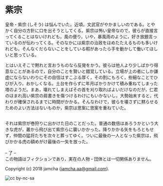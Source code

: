 

# 紫宗

皇帝・紫宗 (しそう) は悩んでいた。近頃，文武官がやかましいのである。とやかく自分の方針に口を出そうとしてくる。紫宗は怖い皇帝なので，彼らが直接言ってくることはないけれども，風の便り，いや，暴風雨のように，好き放題言っているのが伝わってくる。そのなかには紫宗の治政をほめたたえるものも多いけれども，そんなくだらないことをしている暇があったら手を動かして働いてほしいと思っている。  

とはいえそこで黙れと言おうものなら反発をかう。彼らは他人より少しばかり得意なことがあるので，自分のことを賢いと錯覚している。立場が上の者にしか謙虚にならないわりにその自信はすこぶる厚く，その割にもろく，些細なことでひびが入り，おかしくなる。土台を作らずに年月ばかりかけて積み重ねてしまった塔のようだ。まあ，壊れてしまえばその首を刈り取ればよいだけなのだが，仁君のほまれ高い紫宗の肩書きを傷つけるわけにもいかないし，大勢始末すると，代わりが確保されるまでに時間がかかる。そんなわけで，彼らを壊さずに黙らせるためのよい方法はないものか，紫宗は思案に思案を重ねていた。  

<br>  
それは紫宗が巻狩りに出かけた日のことだった。普通の数倍はあろうかという大きな虎が，叢から飛び出て紫宗らに襲いかかった。降りかかる矢をもろともせず，仲間の猛将たちを次々と葬ってゆく。ついに最後の一人となった紫宗は，飛びかかる虎の額めがけ最後の一矢を放った。  

<br>  
<br>  
&#x2013; 了 &#x2013;  

<br>  
この物語はフィクションであり，実在の人物・団体とは一切関係ありません。  

Copyright (c) 2018 jamcha (jamcha.aa@gmail.com).  

![cc by-nc-sa](https://i.creativecommons.org/l/by-nc-sa/4.0/88x31.png)  

